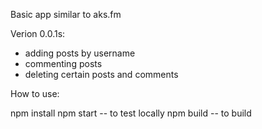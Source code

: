 Basic app similar to aks.fm

Verion 0.0.1s:

- adding posts by username
- commenting posts
- deleting certain posts and comments

How to use:

npm install
npm start  -- to test locally
npm build  -- to build

